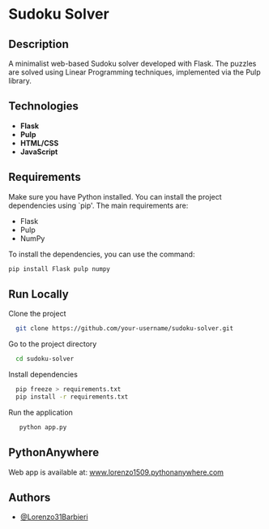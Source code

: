 # Sudoku Solver

## Description

A minimalist web-based Sudoku solver developed with Flask. The puzzles are solved using Linear Programming techniques, implemented via the Pulp library.

## Technologies

- **Flask**
- **Pulp**
- **HTML/CSS**
- **JavaScript**

## Requirements

Make sure you have Python installed. You can install the project dependencies using `pip'. The main requirements are:

- Flask
- Pulp
- NumPy

To install the dependencies, you can use the command:

```bash
pip install Flask pulp numpy
```


## Run Locally

Clone the project

```bash
  git clone https://github.com/your-username/sudoku-solver.git
```

Go to the project directory

```bash
  cd sudoku-solver
```

Install dependencies

```bash
  pip freeze > requirements.txt
  pip install -r requirements.txt
```

Run the application

```bash
   python app.py
```

## PythonAnywhere

Web app is available at: www.lorenzo1509.pythonanywhere.com


## Authors

- [@Lorenzo31Barbieri](https://www.github.com/Lorenzo31Barbieri)
